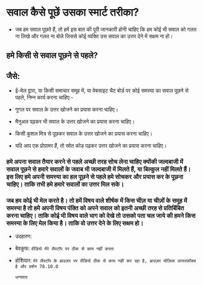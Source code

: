 # सवाल कैसे पूछें उसका स्मार्ट तरीका?

* जब हम सवाल पूछते हैं, तो हमें इस बात की पूरी जानकारी होनी चाहिए कि हम कोई भी सवाल को गलत ना लिखे और गलत ना बोले जिससे कोई व्यक्ति उस सवाल का उत्तर देने में सक्षम ना हो। 
  
## हमे किसी से सवाल पूछने से पहले? 
## जैसे:
* ई-मेल द्वारा, या किसी समाचार समूह में, या वेबसाइट चैट बोर्ड पर कोई समस्या का सवाल पूछने से पहले, निम्न कार्य करना चाहिए:-
* गूगल पर सवाल के उत्तर खोजने का प्रयास करना चाहिए।

* मैनुअल पढ़कर भी सवाल के उत्तर खोजने का प्रयास करना चाहिए।

* किसी कुशल मित्र से पूछकर सवाल के उत्तर खोजने का प्रयास करना चाहिए।

* यदि आप एक प्रोग्रामर हैं, तो स्रोत कोड पढ़कर उत्तर खोजने का प्रयास करना चाहिए।


### हमे अपना सवाल तैयार करने से पहले अच्छी तरह सोच लेना चाहिए क्योंकी जल्दबाजी में सवाल पूछने से हमारे सवालों के जवाब भी जल्दबाजी में मिलते हैं, या बिल्कुल नहीं मिलते हैं। इस लिए हमे अपनी समस्या का हल पूछने से पहले हमे सोचकर और प्रयास कर के पूछना चाहिए। ताकि तभी हमे हमारे सवालों का उत्तर मिल सके। 

### जब हम कोई भी मेल करते है। तो हमें विषय वाले शीर्षक में किस चीज़ या चीज़ों के समूह में समस्या है तो हमे अपनी विषय पंक्ति को अपने सवाल को इतनी अच्छी तरह से प्रतिबिंबित करना चाहिए। ताकि कोई भी विषय वाले भाग को देखे तो उसको पता चल जाये की हमने किस समस्या के लिए मेल किया है। ताकि वो उत्तर देने के लिए सक्षम हो। 

* उदहारण:

* बेवकूफ:
 ` वीडियो मेरे लैपटॉप पर ठीक से काम नहीं करता
 `
 * होशियार:
`मेरे लैपटॉप के ब्राउज़र पर वीडियो ठीक से काम नहीं कर रहा है, ब्राउज़र मोज़िला फ़ायरफ़ॉक्स है और वर्शन 78.10.0  
 `

   ` धन्यवाद
   `
